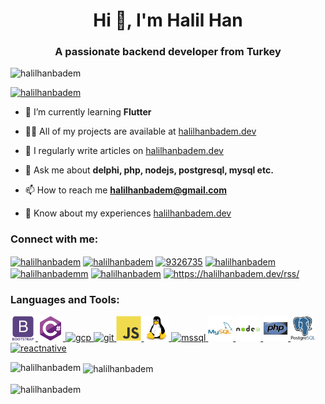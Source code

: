 <h1 align="center">Hi 👋, I'm Halil Han</h1>
<h3 align="center">A passionate backend developer from Turkey</h3>

<p align="left"> <img src="https://komarev.com/ghpvc/?username=halilhanbadem&label=Profile%20views&color=0e75b6&style=flat" alt="halilhanbadem" /> </p>

<p align="left"> <a href="https://github.com/ryo-ma/github-profile-trophy"><img src="https://github-profile-trophy.vercel.app/?username=halilhanbadem" alt="halilhanbadem" /></a> </p>

- 🌱 I’m currently learning **Flutter**

- 👨‍💻 All of my projects are available at [halilhanbadem.dev](halilhanbadem.dev)

- 📝 I regularly write articles on [halilhanbadem.dev](halilhanbadem.dev)

- 💬 Ask me about **delphi, php, nodejs, postgresql, mysql etc.**

- 📫 How to reach me **halilhanbadem@gmail.com**

- 📄 Know about my experiences [halilhanbadem.dev](halilhanbadem.dev)

<h3 align="left">Connect with me:</h3>
<p align="left">
<a href="https://twitter.com/halilhanbadem" target="blank"><img align="center" src="https://raw.githubusercontent.com/rahuldkjain/github-profile-readme-generator/master/src/images/icons/Social/twitter.svg" alt="halilhanbadem" height="30" width="40" /></a>
<a href="https://linkedin.com/in/halilhanbadem" target="blank"><img align="center" src="https://raw.githubusercontent.com/rahuldkjain/github-profile-readme-generator/master/src/images/icons/Social/linked-in-alt.svg" alt="halilhanbadem" height="30" width="40" /></a>
<a href="https://stackoverflow.com/users/9326735" target="blank"><img align="center" src="https://raw.githubusercontent.com/rahuldkjain/github-profile-readme-generator/master/src/images/icons/Social/stack-overflow.svg" alt="9326735" height="30" width="40" /></a>
<a href="https://fb.com/halilhanbadem" target="blank"><img align="center" src="https://raw.githubusercontent.com/rahuldkjain/github-profile-readme-generator/master/src/images/icons/Social/facebook.svg" alt="halilhanbadem" height="30" width="40" /></a>
<a href="https://instagram.com/halilhanbademm" target="blank"><img align="center" src="https://raw.githubusercontent.com/rahuldkjain/github-profile-readme-generator/master/src/images/icons/Social/instagram.svg" alt="halilhanbademm" height="30" width="40" /></a>
<a href="https://www.youtube.com/c/halilhanbadem" target="blank"><img align="center" src="https://raw.githubusercontent.com/rahuldkjain/github-profile-readme-generator/master/src/images/icons/Social/youtube.svg" alt="halilhanbadem" height="30" width="40" /></a>
<a href="/https://halilhanbadem.dev/rss/" target="blank"><img align="center" src="https://raw.githubusercontent.com/rahuldkjain/github-profile-readme-generator/master/src/images/icons/Social/rss.svg" alt="https://halilhanbadem.dev/rss/" height="30" width="40" /></a>
</p>

<h3 align="left">Languages and Tools:</h3>
<p align="left"> <a href="https://getbootstrap.com" target="_blank"> <img src="https://raw.githubusercontent.com/devicons/devicon/master/icons/bootstrap/bootstrap-plain-wordmark.svg" alt="bootstrap" width="40" height="40"/> </a> <a href="https://www.w3schools.com/cs/" target="_blank"> <img src="https://raw.githubusercontent.com/devicons/devicon/master/icons/csharp/csharp-original.svg" alt="csharp" width="40" height="40"/> </a> <a href="https://cloud.google.com" target="_blank"> <img src="https://www.vectorlogo.zone/logos/google_cloud/google_cloud-icon.svg" alt="gcp" width="40" height="40"/> </a> <a href="https://git-scm.com/" target="_blank"> <img src="https://www.vectorlogo.zone/logos/git-scm/git-scm-icon.svg" alt="git" width="40" height="40"/> </a> <a href="https://developer.mozilla.org/en-US/docs/Web/JavaScript" target="_blank"> <img src="https://raw.githubusercontent.com/devicons/devicon/master/icons/javascript/javascript-original.svg" alt="javascript" width="40" height="40"/> </a> <a href="https://www.linux.org/" target="_blank"> <img src="https://raw.githubusercontent.com/devicons/devicon/master/icons/linux/linux-original.svg" alt="linux" width="40" height="40"/> </a> <a href="https://www.microsoft.com/en-us/sql-server" target="_blank"> <img src="https://www.svgrepo.com/show/303229/microsoft-sql-server-logo.svg" alt="mssql" width="40" height="40"/> </a> <a href="https://www.mysql.com/" target="_blank"> <img src="https://raw.githubusercontent.com/devicons/devicon/master/icons/mysql/mysql-original-wordmark.svg" alt="mysql" width="40" height="40"/> </a> <a href="https://nodejs.org" target="_blank"> <img src="https://raw.githubusercontent.com/devicons/devicon/master/icons/nodejs/nodejs-original-wordmark.svg" alt="nodejs" width="40" height="40"/> </a> <a href="https://www.php.net" target="_blank"> <img src="https://raw.githubusercontent.com/devicons/devicon/master/icons/php/php-original.svg" alt="php" width="40" height="40"/> </a> <a href="https://www.postgresql.org" target="_blank"> <img src="https://raw.githubusercontent.com/devicons/devicon/master/icons/postgresql/postgresql-original-wordmark.svg" alt="postgresql" width="40" height="40"/> </a> <a href="https://reactnative.dev/" target="_blank"> <img src="https://reactnative.dev/img/header_logo.svg" alt="reactnative" width="40" height="40"/> </a> </p>

<p><img align="left" src="https://github-readme-stats.vercel.app/api/top-langs?username=halilhanbadem&show_icons=true&locale=en&layout=compact" alt="halilhanbadem" /></p>

<p>&nbsp;<img align="center" src="https://github-readme-stats.vercel.app/api?username=halilhanbadem&show_icons=true&locale=en" alt="halilhanbadem" /></p>

<p><img align="center" src="https://github-readme-streak-stats.herokuapp.com/?user=halilhanbadem&" alt="halilhanbadem" /></p>
